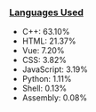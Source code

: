 
### [Languages Used](https://github.com/sayakdattagupta/profstats) 

- C++: 63.10%
- HTML: 21.37%
- Vue: 7.20%
- CSS: 3.82%
- JavaScript: 3.19%
- Python: 1.11%
- Shell: 0.13%
- Assembly: 0.08%
